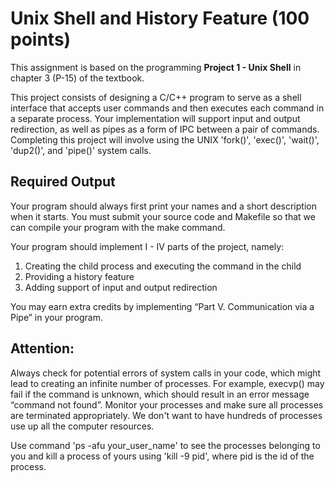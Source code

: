 # Unix Shell and History Feature (100 points)

This assignment is based on the programming **Project 1 - Unix Shell** in chapter 3 (P-15) of the
textbook.

This project consists of designing a C/C++ program to serve as a shell interface that accepts user
commands and then executes each command in a separate process. Your implementation will
support input and output redirection, as well as pipes as a form of IPC between a pair of
commands. Completing this project will involve using the UNIX 'fork()', 'exec()', 'wait()',
'dup2()', and 'pipe()' system calls.

## Required Output

Your program should always first print your names and a short description when it starts. You
must submit your source code and Makefile so that we can compile your program with the make
command.

Your program should implement I - IV parts of the project, namely:

  1. Creating the child process and executing the command in the child
  2. Providing a history feature
  3. Adding support of input and output redirection

You may earn extra credits by implementing “Part V. Communication via a Pipe” in your
program.

## Attention:

Always check for potential errors of system calls in your code, which might lead to creating an
infinite number of processes. For example, execvp() may fail if the command is unknown, which
should result in an error message “command not found”. Monitor your processes and make sure
all processes are terminated appropriately. We don't want to have hundreds of processes use up
all the computer resources.

Use command 'ps -afu your_user_name' to see the processes belonging to you and kill a
process of yours using 'kill -9 pid', where pid is the id of the process. 
